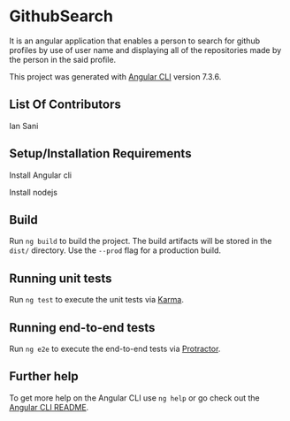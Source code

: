 # GithubSearch

It is an angular application that enables a person to search for github profiles by use of user name and displaying all of the repositories made by the person in the said profile.

This project was generated with [Angular CLI](https://github.com/angular/angular-cli) version 7.3.6.

## List Of Contributors

Ian Sani

## Setup/Installation Requirements

Install Angular cli

Install nodejs

## Build

Run `ng build` to build the project. The build artifacts will be stored in the `dist/` directory. Use the `--prod` flag for a production build.

## Running unit tests

Run `ng test` to execute the unit tests via [Karma](https://karma-runner.github.io).

## Running end-to-end tests

Run `ng e2e` to execute the end-to-end tests via [Protractor](http://www.protractortest.org/).

## Further help

To get more help on the Angular CLI use `ng help` or go check out the [Angular CLI README](https://github.com/angular/angular-cli/blob/master/README.md).
